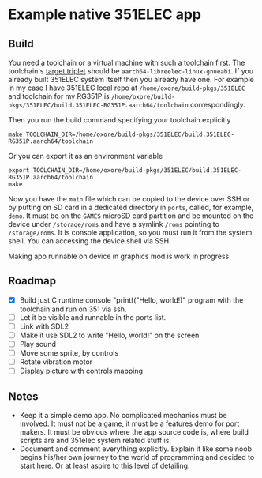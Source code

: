 # Example native 351ELEC app

## Build

You need a toolchain or a virtual machine with such a toolchain first. The toolchain's [target triplet](https://wiki.osdev.org/Target_Triplet) should be `aarch64-libreelec-linux-gnueabi`. If you already built 351ELEC system itself then you already have one. For example in my case I have 351ELEC local repo at `/home/oxore/build-pkgs/351ELEC` and toolchain for my RG351P is `/home/oxore/build-pkgs/351ELEC/build.351ELEC-RG351P.aarch64/toolchain` correspondingly.

Then you run the build command specifying your toolchain explicitly

```
make TOOLCHAIN_DIR=/home/oxore/build-pkgs/351ELEC/build.351ELEC-RG351P.aarch64/toolchain
```

Or you can export it as an environment variable

```
export TOOLCHAIN_DIR=/home/oxore/build-pkgs/351ELEC/build.351ELEC-RG351P.aarch64/toolchain
make
```

Now you have the `main` file which can be copied to the device over SSH or by putting on SD card in a dedicated directory in `ports`, called, for example, `demo`. It must be on the `GAMES` microSD card partition and be mounted on the device under `/storage/roms` and have a symlink `/roms` pointing to `/storage/roms`. It is console application, so you must run it from the system shell. You can accessing the device shell via SSH.

Making app runnable on device in graphics mod is work in progress.

## Roadmap

- [X] Build just C runtime console "printf("Hello, world!)" program with the toolchain and run on 351 via ssh.
- [ ] Let it be visible and runnable in the ports list.
- [ ] Link with SDL2
- [ ] Make it use SDL2 to write "Hello, world!" on the screen
- [ ] Play sound
- [ ] Move some sprite,  by controls
- [ ] Rotate vibration motor
- [ ] Display picture with controls mapping

## Notes
- Keep it a simple demo app. No complicated mechanics must be involved. It must not be a game, it must be a features demo for port makers. It must be obvious where the app source code is, where build scripts are and 351elec system related stuff is.
- Document and comment everything explicitly. Explain it like some noob begins his/her own journey to the world of programming and decided to start here. Or at least aspire to this level of detailing.
